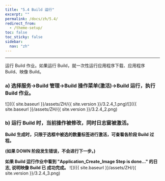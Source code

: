 ```yaml
---
title: "5.4 Build 运行"
excerpt: ""
permalink: /docs/zh/5.4/
redirect_from:
  - /theme-setup/
toc: false
toc_sticky: false
sidebar:
  nav: "zh"
---
```


---
运行 Build 作业。如果运行 Build，就一次性运行应用程序下载、应用程序 Build、映像 Build。

### a\) 选择服务→Build 管理→Build 操作菜单(激活)→Build 运行，执行 Build 作业。
![]({{ site.baseurl }}/assets/ZH/{{ site.version }}/3.2.4_1.png)![]({{ site.baseurl }}/assets/ZH/{{ site.version }}/3.2.4_2.png)

### b\) 运行 Build 时，当前操作被修改，同时日志窗被激活。

**Build 生成时，只限于选框中被选的数量标签进行激活，可查看各阶段 Build 过程。**

**\(如果 DOWN 阶段发生错误，不会进行下一步。\)**

**如果 Build 运行作业中看到 "Application_Create_Image Step is done..." 的日志, 说明映像 Build 已 成功完成。**
![]({{ site.baseurl }}/assets/ZH/{{ site.version }}/3.2.4_3.png)
